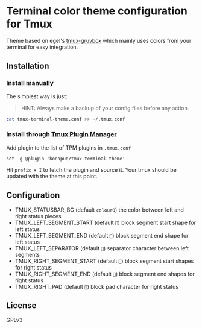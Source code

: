 # Terminal color theme configuration for Tmux

Theme based on egel's [tmux-gruvbox](https://github.com/egel/tmux-gruvbox) which mainly uses colors
from your terminal for easy integration.

## Installation
### Install manually
The simplest way is just:

> HINT: Always make a backup of your config files before any action.

```bash
cat tmux-terminal-theme.conf >> ~/.tmux.conf
```

### Install through [Tmux Plugin Manager](https://github.com/tmux-plugins/tpm)
Add plugin to the list of TPM plugins in `.tmux.conf`
```
set -g @plugin 'konapun/tmux-terminal-theme'
```
Hit `prefix + I` to fetch the plugin and source it.
Your tmux should be updated with the theme at this point.

## Configuration

  * TMUX_STATUSBAR_BG (default `colour0`) the color between left and right status pieces
  * TMUX_LEFT_SEGMENT_START (default ``) block segment start shape for left status
  * TMUX_LEFT_SEGMENT_END (default ``) block segment end shape for left status
  * TMUX_LEFT_SEPARATOR (default ``) separator character between left segments
  * TMUX_RIGHT_SEGMENT_START (default ``) block segment start shapes for right status
  * TMUX_RIGHT_SEGMENT_END (default ``) block segment end shapes for right status
  * TMUX_RIGHT_PAD (default ``) block pad character for right status

## License
GPLv3

